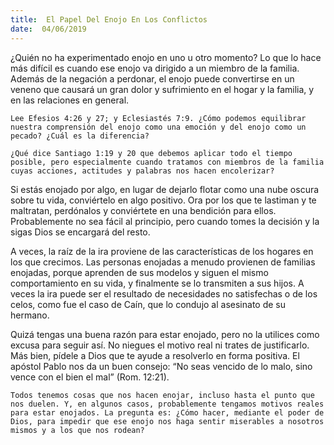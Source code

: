 ```yaml
---
title:  El Papel Del Enojo En Los Conflictos
date:  04/06/2019
---
```


¿Quién no ha experimentado enojo en uno u otro momento? Lo que lo hace más difícil es cuando ese enojo va dirigido a un miembro de la familia. Además de la negación a perdonar, el enojo puede convertirse en un veneno que causará un gran dolor y sufrimiento en el hogar y la familia, y en las relaciones en general.

`Lee Efesios 4:26 y 27; y Eclesiastés 7:9. ¿Cómo podemos equilibrar nuestra comprensión del enojo como una emoción y del enojo como un pecado? ¿Cuál es la diferencia?`

`¿Qué dice Santiago 1:19 y 20 que debemos aplicar todo el tiempo posible, pero especialmente cuando tratamos con miembros de la familia cuyas acciones, actitudes y palabras nos hacen encolerizar?`

Si estás enojado por algo, en lugar de dejarlo flotar como una nube oscura sobre tu vida, conviértelo en algo positivo. Ora por los que te lastiman y te maltratan, perdónalos y conviértete en una bendición para ellos. Probablemente no sea fácil al principio, pero cuando tomes la decisión y la sigas Dios se encargará del resto.

A veces, la raíz de la ira proviene de las características de los hogares en los que crecimos. Las personas enojadas a menudo provienen de familias enojadas, porque aprenden de sus modelos y siguen el mismo comportamiento en su vida, y finalmente se lo transmiten a sus hijos. A veces la ira puede ser el resultado de necesidades no satisfechas o de los celos, como fue el caso de Caín, que lo condujo al asesinato de su hermano.

Quizá tengas una buena razón para estar enojado, pero no la utilices como excusa para seguir así. No niegues el motivo real ni trates de justificarlo. Más bien, pídele a Dios que te ayude a resolverlo en forma positiva. El apóstol Pablo nos da un buen consejo: “No seas vencido de lo malo, sino vence con el bien el mal” (Rom. 12:21).

`Todos tenemos cosas que nos hacen enojar, incluso hasta el punto que nos duelen. Y, en algunos casos, probablemente tengamos motivos reales para estar enojados. La pregunta es: ¿Cómo hacer, mediante el poder de Dios, para impedir que ese enojo nos haga sentir miserables a nosotros mismos y a los que nos rodean?`